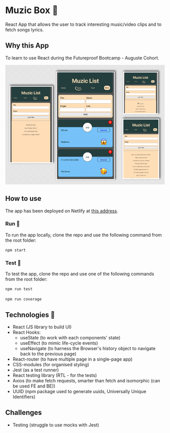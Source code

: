 # Muzic Box 🎺

React App that allows the user to track interesting music/video clips and to fetch songs lyrics.

## Why this App

To learn to use React during the Futureproof Bootcamp - Auguste Cohort.

![image](assets/MuzicList.png)

## How to use

The app has been deployed on Netlify at [this address](https://muzic-list.netlify.app/).

### Run 🏃

To run the app locally, clone the repo and use the following command from the root folder:

```
npm start
```

### Test 🧪

To test the app, clone the repo and use one of the following commands from the root folder:

```
npm run test

npm run coverage
```

## Technologies 📡

- React (JS library to build UI)
- React Hooks:
  - useState (to work with each components' state)
  - useEffect (to mimic life-cycle events)
  - useNavigate (to harness the Browser's history object to navigate back to the previous page)
- React-router (to have multiple page in a single-page app)
- CSS-modules (for organised styling)
- Jest (as a test runner)
- React testing library (RTL - for the tests)
- Axios (to make fetch requests, smarter than fetch and isomorphic (can be used FE and BE))
- UUID (npm package used to generate uuids, Universally Unique Identifiers)

## Challenges

- Testing (struggle to use mocks with Jest)

